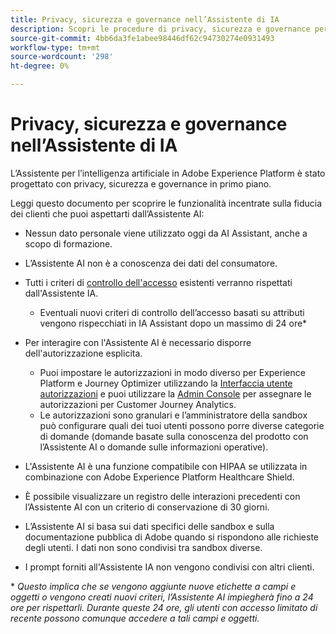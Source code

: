 ```yaml
---
title: Privacy, sicurezza e governance nell’Assistente di IA
description: Scopri le procedure di privacy, sicurezza e governance per l’Assistente IA.
source-git-commit: 4bb6da3fe1abee98446df62c94730274e0931493
workflow-type: tm+mt
source-wordcount: '298'
ht-degree: 0%

---
```


# Privacy, sicurezza e governance nell’Assistente di IA

L’Assistente per l’intelligenza artificiale in Adobe Experience Platform è stato progettato con privacy, sicurezza e governance in primo piano.

Leggi questo documento per scoprire le funzionalità incentrate sulla fiducia dei clienti che puoi aspettarti dall’Assistente AI:

* Nessun dato personale viene utilizzato oggi da AI Assistant, anche a scopo di formazione.
* L’Assistente AI non è a conoscenza dei dati del consumatore.
* Tutti i criteri di [controllo dell&#39;accesso](https://experienceleague.adobe.com/it/docs/experience-platform/access-control/home) esistenti verranno rispettati dall&#39;Assistente IA.

   * Eventuali nuovi criteri di controllo dell’accesso basati su attributi vengono rispecchiati in IA Assistant dopo un massimo di 24 ore&ast;

* Per interagire con l&#39;Assistente AI è necessario disporre dell&#39;autorizzazione esplicita.

   * Puoi impostare le autorizzazioni in modo diverso per Experience Platform e Journey Optimizer utilizzando la [Interfaccia utente autorizzazioni](https://experienceleague.adobe.com/it/docs/experience-platform/access-control/abac/permissions-ui/browse) e puoi utilizzare la [Admin Console](https://experienceleague.adobe.com/it/docs/experience-platform/access-control/ui/browse) per assegnare le autorizzazioni per Customer Journey Analytics.
   * Le autorizzazioni sono granulari e l’amministratore della sandbox può configurare quali dei tuoi utenti possono porre diverse categorie di domande (domande basate sulla conoscenza del prodotto con l’Assistente AI o domande sulle informazioni operative).

* L&#39;Assistente AI è una funzione compatibile con HIPAA se utilizzata in combinazione con Adobe Experience Platform Healthcare Shield.
* È possibile visualizzare un registro delle interazioni precedenti con l’Assistente AI con un criterio di conservazione di 30 giorni.
* L’Assistente AI si basa sui dati specifici delle sandbox e sulla documentazione pubblica di Adobe quando si rispondono alle richieste degli utenti. I dati non sono condivisi tra sandbox diverse.
* I prompt forniti all&#39;Assistente IA non vengono condivisi con altri clienti.

&ast; *Questo implica che se vengono aggiunte nuove etichette a campi e oggetti o vengono creati nuovi criteri, l’Assistente AI impiegherà fino a 24 ore per rispettarli. Durante queste 24 ore, gli utenti con accesso limitato di recente possono comunque accedere a tali campi e oggetti.*
